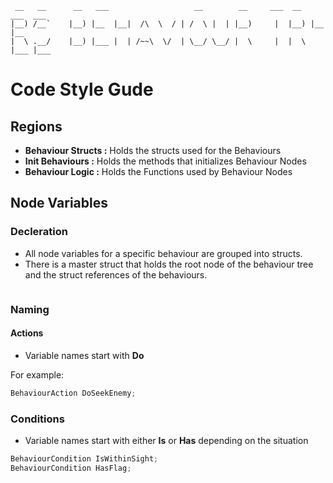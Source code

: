 ```
 __   __      __   ___                   __        __     ___  __   ___  ___
|__) /__`    |__) |__  |__|  /\  \  / | /  \ |  | |__)     |  |__) |__  |__
|  \ .__/    |__) |___ |  | /~~\  \/  | \__/ \__/ |  \     |  |  \ |___ |___
```
# Code Style Gude

## Regions
- **Behaviour Structs :** Holds the structs used for the Behaviours
- **Init Behaviours :** Holds the methods that initializes Behaviour Nodes
- **Behaviour Logic :** Holds the Functions used by Behaviour Nodes

## Node Variables
### Decleration
- All node variables for a specific behaviour are grouped into structs.
- There is a master struct that holds the root node of the behaviour tree and the struct references of the behaviours.

``` csharp

```

### Naming

#### Actions

- Variable names start with **Do**

For example:
``` csharp
BehaviourAction DoSeekEnemy;
```
### Conditions

- Variable names start with either **Is** or **Has** depending on the situation

``` csharp
BehaviourCondition IsWithinSight;
BehaviourCondition HasFlag;
```

